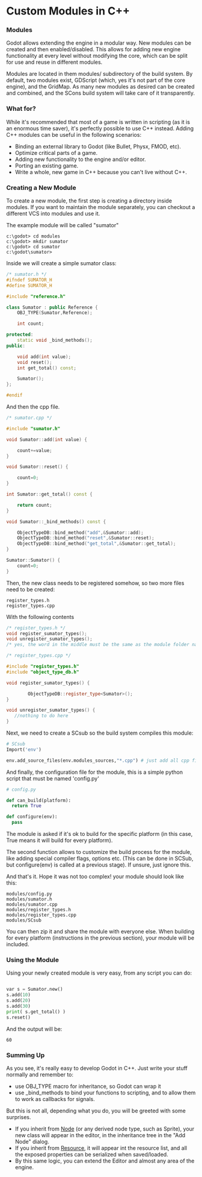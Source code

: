 # Custom Modules in C++

### Modules

Godot allows extending the engine in a modular way. New modules can be created and then enabled/disabled. This allows for adding new engine functionality at every level without modifying the core, which can be split for use and reuse in different modules.

Modules are located in them modules/ subdirectory of the build system. By default, two modules exist, GDScript (which, yes it's not part of the core engine), and the GridMap. As many new modules as desired can be created and combined, and the SCons build system will take care of it transparently.

### What for?

While it's recommended that most of a game is written in scripting (as it is an enormous time saver), it's perfectly possible to use C++ instead. Adding C++ modules can be useful in the following scenarios:

* Binding an external library to Godot (like Bullet, Physx, FMOD, etc).
* Optimize critical parts of a game.
* Adding new functionality to the engine and/or editor.
* Porting an existing game.
* Write a whole, new game in C++ because you can't live without C++.


### Creating a New Module

To create a new module, the first step is creating a directory inside modules. If you want to maintain the module separately, you can checkout a different VCS into modules and use it.

The example module will be called "sumator"

```
c:\godot> cd modules
c:\godot> mkdir sumator
c:\godot> cd sumator
c:\godot\sumator>
```

Inside we will create a simple sumator class:

```c++
/* sumator.h */
#ifndef SUMATOR_H
#define SUMATOR_H

#include "reference.h"

class Sumator : public Reference {
	OBJ_TYPE(Sumator,Reference);

	int count;

protected:
	static void _bind_methods();
public:

	void add(int value);
	void reset();
	int get_total() const;

	Sumator();
};

#endif
```

And then the cpp file.
```c++
/* sumator.cpp */

#include "sumator.h"

void Sumator::add(int value) {

	count+=value;
}

void Sumator::reset() {

	count=0;
}

int Sumator::get_total() const {

	return count;
}

void Sumator::_bind_methods() const {

	ObjectTypeDB::bind_method("add",&Sumator::add);
	ObjectTypeDB::bind_method("reset",&Sumator::reset);
	ObjectTypeDB::bind_method("get_total",&Sumator::get_total);
}

Sumator::Sumator() {
	count=0;
}
```

Then, the new class needs to be registered somehow, so two more files need to be created:

```
register_types.h
register_types.cpp
```

With the following contents

```c++
/* register_types.h */
void register_sumator_types();
void unregister_sumator_types();
/* yes, the word in the middle must be the same as the module folder name */
```
```c++
/* register_types.cpp */

#include "register_types.h"
#include "object_type_db.h"

void register_sumator_types() {

        ObjectTypeDB::register_type<Sumator>();
}

void unregister_sumator_types() {
   //nothing to do here
}
```

Next, we need to create a SCsub so the build system compiles this module:

```python
# SCsub
Import('env')

env.add_source_files(env.modules_sources,"*.cpp") # just add all cpp files to the build
```

And finally, the configuration file for the module, this is a simple python script that must be named 'config.py'

```python
# config.py

def can_build(platform):
  return True  

def configure(env):
  pass
```

The module is asked if it's ok to build for the specific platform (in this case, True means it will build for every platform).  

The second function allows to customize the build process for the module, like adding special compiler flags, options etc. (This can be done in SCSub, but configure(env) is called at a previous stage). If unsure, just ignore this.

And that's it. Hope it was not too complex! your module should look like this:

```
modules/config.py
modules/sumator.h
modules/sumator.cpp
modules/register_types.h
modules/register_types.cpp
modules/SCsub
```

You can then zip it and share the module with everyone else. When building for every platform (instructions in the previous section), your module will be included.


### Using the Module

Using your newly created module is very easy, from any script you can do:

```python

var s = Sumator.new()
s.add(10)
s.add(20)
s.add(30)
print( s.get_total() )
s.reset()

```

And the output will be:

```
60
```

### Summing Up

As you see, it's really easy to develop Godot in C++. Just write your stuff normally and remember to: 
* use OBJ_TYPE macro for inheritance, so Godot can wrap it
* use _bind_methods to bind your functions to scripting, and to allow them to work as callbacks for signals.

But this is not all, depending what you do, you will be greeted with some surprises.

* If you inherit from [Node](class_node) (or any derived node type, such as Sprite), your new class will appear in the editor, in the inheritance tree in the "Add Node" dialog.
* If you inherit from [Resource](class_resource), it will appear int the resource list, and all the exposed properties can be serialized when saved/loaded.
* By this same logic, you can extend the Editor and almost any area of the engine. 